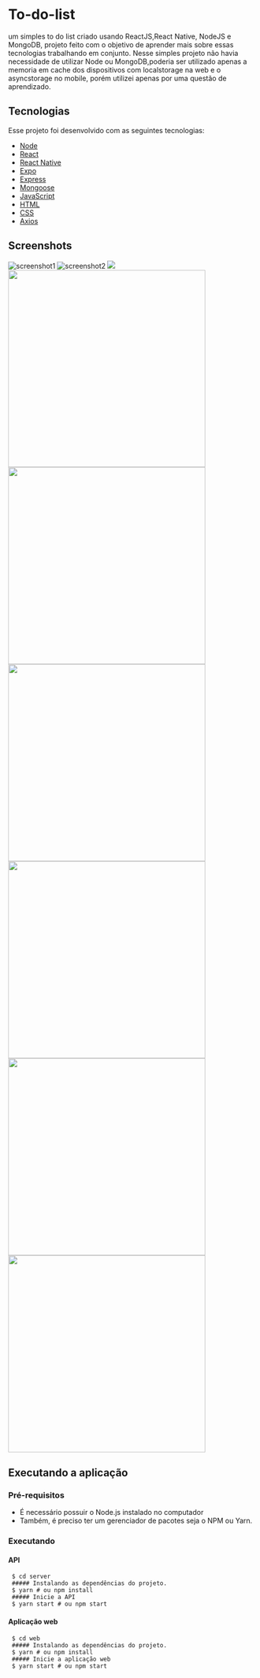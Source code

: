 # To-do-list
um simples to do list criado usando ReactJS,React Native, NodeJS e MongoDB, projeto feito com o objetivo de aprender mais sobre essas tecnologias trabalhando em conjunto. Nesse simples projeto não havia necessidade de utilizar Node ou MongoDB,poderia ser utilizado apenas a memoria em cache dos dispositivos com localstorage na web e o asyncstorage no mobile, porém utilizei apenas por uma questão de aprendizado.

## Tecnologias
Esse projeto foi desenvolvido com as seguintes tecnologias:

* [Node](https://nodejs.org/en/)
* [React](https://reactjs.org/)
* [React Native](https://reactnative.dev/)
* [Expo](https://expo.io/)
* [Express](https://expressjs.com/)
* [Mongoose](https://mongoosejs.com/)
* [JavaScript](https://www.javascript.com/)
* [HTML](https://www.w3schools.com/html/)
* [CSS](https://www.w3schools.com/css/)
* [Axios](https://github.com/axios/axios)

## Screenshots
![screenshot1](https://github.com/NicolasMorenoAlves/To-do-list/blob/master/screenshots/img1.png)
![screenshot2](https://github.com/NicolasMorenoAlves/To-do-list/blob/master/screenshots/img2.png)
<img src="https://github.com/NicolasMorenoAlves/To-do-list/blob/master/screenshots/Screenshot_20200922-200412_Expo.jpg" heigth="400"/>
<img src="https://github.com/NicolasMorenoAlves/To-do-list/blob/master/screenshots/Screenshot_20200922-200430_Expo.jpg" height="400"/>
<img src="https://github.com/NicolasMorenoAlves/To-do-list/blob/master/screenshots/Screenshot_20200922-200437_Expo.jpg" height="400"/>
<img src="https://github.com/NicolasMorenoAlves/To-do-list/blob/master/screenshots/Screenshot_20200922-200445_Expo.jpg" height="400"/>
<img src="https://github.com/NicolasMorenoAlves/To-do-list/blob/master/screenshots/Screenshot_20200922-200449_Expo.jpg" height="400"/>
<img src="https://github.com/NicolasMorenoAlves/To-do-list/blob/master/screenshots/Screenshot_20200922-200500_Expo.jpg" height="400"/>
<img src="https://github.com/NicolasMorenoAlves/To-do-list/blob/master/screenshots/Screenshot_20200922-200504_Expo.jpg" height="400"/>

## Executando a aplicação
### Pré-requisitos
- É necessário possuir o Node.js instalado no computador
- Também, é preciso ter um gerenciador de pacotes seja o NPM ou Yarn.
### Executando  

  #### API
  ```
   $ cd server
   ##### Instalando as dependências do projeto.
   $ yarn # ou npm install
   ##### Inicie a API
   $ yarn start # ou npm start
  ```

  #### Aplicação web
  ```
   $ cd web
   ##### Instalando as dependências do projeto.
   $ yarn # ou npm install
   ##### Inicie a aplicação web
   $ yarn start # ou npm start
  ```

